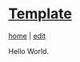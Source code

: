 # [Template](https://alwinwoo.github.io/pages/love.html)
[home](https://alwinwoo.github.io/) | [edit](https://github.com/alwinwoo/alwinwoo.github.io/edit/master/pages/love.md)

Hello World.
